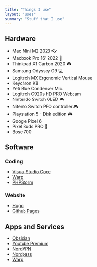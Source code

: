 ```yaml
---
title: "Things I use"
layout: "uses"
summary: "Stuff that I use"
---
```


## Hardware

- Mac Mini M2 2023 :eyeglasses:
- Macbook Pro 16' 2022           :briefcase:
- Thinkpad X1 Carbon 2020        :video_game:
- Samsung Odyssey G9             :computer:
- Logitech MX Ergonomic Vertical Mouse
- Keychron K8
- Yeti Blue Condenser Mic.
- Logitech C920s HD PRO Webcam
- Nintendo Switch OLED           :video_game:
- Nitento Switch PRO controller          :video_game:
- Playstation 5 - Disk edition           :video_game:
- Google Pixel 6
- Pixel Buds PRO         :runner:
- Bose 700

## Software

### Coding

- [Visual Studio Code](https://code.visualstudio.com/)
- [Warp](https://warp.dev)
- [PHPStorm](https://www.jetbrains.com/phpstorm/)

### Website

- [Hugo](https://gohugo.io)
- [Github Pages](https://pages.github.com/)

## Apps and Services

- [Obsidian](https://obsidian.md/)
- [Youtube Premium](https://www.youtube.com/premium)
- [NordVPN](https://nordvpn.com/)
- [Nordpass](https://nordpass.com)
- [Warp](https://warp.dev)
